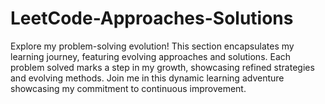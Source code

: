 # LeetCode-Approaches-Solutions
Explore my problem-solving evolution! This section encapsulates my learning journey, featuring evolving approaches and solutions. Each problem solved marks a step in my growth, showcasing refined strategies and evolving methods. Join me in this dynamic learning adventure showcasing my commitment to continuous improvement.
